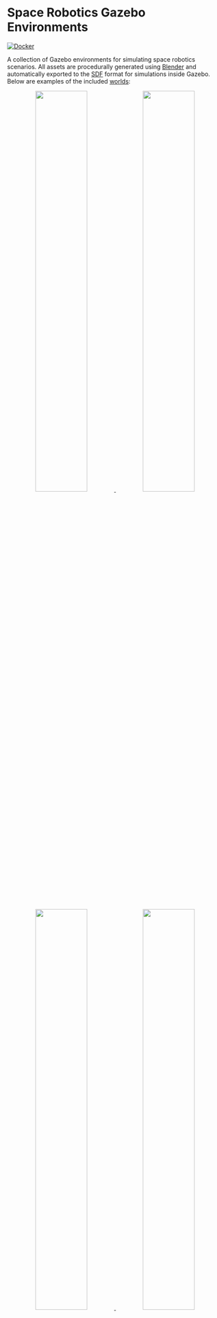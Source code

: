 # Space Robotics Gazebo Environments

<p align="left">
  <a href="https://github.com/AndrejOrsula/space_robotics_gz_envs/actions/workflows/docker.yml"> <img alt="Docker" src="https://github.com/AndrejOrsula/space_robotics_gz_envs/actions/workflows/docker.yml/badge.svg"></a>
</p>

A collection of Gazebo environments for simulating space robotics scenarios. All assets are procedurally generated using [Blender](https://blender.org) and automatically exported to the [SDF](http://sdformat.org) format for simulations inside Gazebo. Below are examples of the included [worlds](worlds):

<p align="center" float="middle">
  <a href="worlds/mars.sdf">
    <img width="49.0%" src="https://github.com/user-attachments/assets/7172e090-7e3e-402d-83a9-96954c1a9af4"/>
  </a><a href="worlds/moon.sdf">
    <img width="49.0%" src="https://github.com/user-attachments/assets/451af69e-70bd-4b3c-9f1c-8bb4120b612b"/>
  </a>
<br>
  <a href="worlds/mars_array.sdf">
    <img width="49.0%" src="https://github.com/user-attachments/assets/ca97f067-c4b0-4dd9-85ca-efbc2026fcd9"/>
  </a><a href="worlds/moon_array.sdf">
    <img width="49.0%" src="https://github.com/user-attachments/assets/e5984191-08da-49bb-9d0d-326ddf4d26cd"/>
  </a>
</p>

The assets are based on the work in [Space Robotics Bench](https://andrejorsula.github.io/space_robotics_bench) that targets Isaac Sim. However, all procedural pipelines for generating the assets are available in a separate [`srb_assets` repository](https://github.com/AndrejOrsula/srb_assets) that is included as a [submodule](assets). Below is a video showcasing the procedural generation directly inside Blender:

https://github.com/user-attachments/assets/5345ebe2-5692-4df4-8bea-1967cc4a2aa1

## Instructions

<details><summary><h3>Installation (Docker)</h3></summary>

This section provides instructions for running the simulation within a Docker container. If you are using a different operating system than Ubuntu, you may need to adjust the following steps accordingly or refer to the official documentation for each step.

#### 1. Install [Docker Engine](https://docs.docker.com/engine)

First, install Docker Engine by following the [official installation instructions](https://docs.docker.com/engine/install). For example:

```bash
curl -fsSL https://get.docker.com | sh
sudo systemctl enable --now docker

sudo groupadd docker
sudo usermod -aG docker $USER
newgrp docker
```

#### 2. Install [NVIDIA Container Toolkit](https://github.com/NVIDIA/nvidia-container-toolkit)

Next, install the NVIDIA Container Toolkit, which is required to enable GPU support for Docker containers. Follow the [official installation guide](https://docs.nvidia.com/datacenter/cloud-native/container-toolkit/latest/install-guide.html) or use the following commands:

```bash
curl -fsSL https://nvidia.github.io/libnvidia-container/gpgkey | sudo gpg --dearmor -o /usr/share/keyrings/nvidia-container-toolkit-keyring.gpg && curl -s -L https://nvidia.github.io/libnvidia-container/stable/deb/nvidia-container-toolkit.list | sed 's#deb https://#deb [signed-by=/usr/share/keyrings/nvidia-container-toolkit-keyring.gpg] https://#g' | sudo tee /etc/apt/sources.list.d/nvidia-container-toolkit.list
sudo apt-get update
sudo apt-get install -y nvidia-container-toolkit
sudo nvidia-ctk runtime configure --runtime=docker
sudo systemctl restart docker
```

#### 3. Clone the Repository

Next, clone the `space_robotics_gz_envs` repository locally. Make sure to include the `--recurse-submodules` flag to clone also the submodule containing the procedural pipelines for the simulation assets.

```bash
git clone --recurse-submodules https://github.com/AndrejOrsula/space_robotics_gz_envs.git
```

<details><summary><h4>4. (OPTIONAL) Build the Docker Image</h4></summary>

> [!NOTE]
> This step can be skipped if you prefer to use the pre-built Docker image from the [Docker Hub](https://hub.docker.com/r/andrejorsula/space_robotics_gz_envs). This results in a much faster setup process (just continue with the next step).

You can build the Docker image for `space_robotics_gz_envs` by running the provided [`.docker/build.bash`](https://github.com/AndrejOrsula/space_robotics_gz_envs/blob/main/.docker/build.bash) script.

```bash
space_robotics_gz_envs/.docker/build.bash
```

To ensure that the image was built successfully, run the following command. You should see the `space_robotics_gz_envs` image listed among recently created Docker images.

```bash
docker images
```

</details>

</details>

### Running the Simulation

#### Verify the Functionality of Gazebo

Let's start by verifying that Gazebo is functioning correctly on your system:

```bash
.docker/run.bash gz sim
```

#### (Optional) Generate Procedural Assets

> [!NOTE]
> This step can be skipped if you are using the pre-built Docker image from the [Docker Hub](https://hub.docker.com/r/andrejorsula/space_robotics_gz_envs).

To generate procedural assets, you can run the following command:

```bash
.docker/run.bash scripts/procgen_assets.bash
```

#### Example Worlds

You can launch Gazebo with one of the included worlds by passing its SDF basename as the argument. For example:

```bash
# Lunar sufarce with a rover that cam be controlled via the Teleop plugin
.docker/run.bash gz sim moon.sdf
```

```bash
# Grid (2x2) of lunar surfaces with some solar panels
.docker/run.bash gz sim moon_array.sdf
```

```bash
# Martian surface with a rover (robot requires tuning)
.docker/run.bash gz sim mars.sdf
```

```bash
# Grid (2x2) of martian surfaces
.docker/run.bash gz sim mars_array.sdf
```

```bash
# Empty world with enabled Resource Spawner plugin
.docker/run.bash gz sim _empty.sdf
```

## License

This project is dual-licensed under either the [MIT](LICENSE-MIT) or [Apache 2.0](LICENSE-APACHE) licenses.

All assets created by contributors of this repository and those generated from the included procedural pipelines are licensed under the [CC0 1.0 Universal](https://github.com/AndrejOrsula/srb_assets/blob/main/LICENSE-CC0) license. Some assets are based on modified third-party resources, which might require you to give appropriate credit to the original author. Please review [`srb_assets` repository](https://github.com/AndrejOrsula/srb_assets) for more information.

<a href="https://creativecommons.org/publicdomain/zero/1.0"><img src="https://licensebuttons.net/l/zero/1.0/88x31.png" width="88" height="31"></a>

